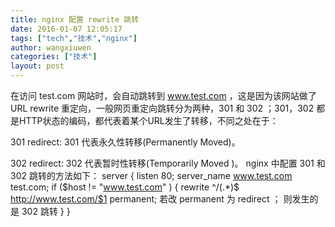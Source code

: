 ```yaml
---
title: nginx 配置 rewrite 跳转
date: 2016-01-07 12:05:17
tags: ["tech","技术","nginx"]
author: wangxiuwen
categories: ["技术"]
layout: post
---
```


在访问 test.com 网站时，会自动跳转到 www.test.com ，这是因为该网站做了 URL rewrite 重定向，一般网页重定向跳转分为两种，301 和 302 ；301，302 都是HTTP状态的编码，都代表着某个URL发生了转移，不同之处在于：

301
 redirect: 301 代表永久性转移(Permanently Moved)。

302 redirect: 302 代表暂时性转移(Temporarily Moved )。
nginx 中配置 301 和 302 跳转的方法如下：
server {
 listen 80;
 server_name www.test.com test.com;
 if ($host != "www.test.com" )
{
  rewrite ^/(.*)$ http://www.test.com/$1 permanent; 若改 permanent 为 redirect ； 则发生的是 302 跳转
  }
}

